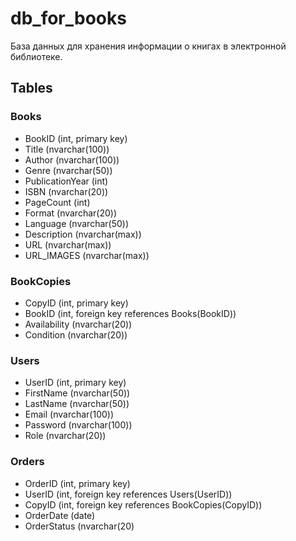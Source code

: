 # db_for_books
База данных для хранения информации о книгах в электронной библиотеке.


## Tables

### Books
- BookID (int, primary key)
- Title (nvarchar(100))
- Author (nvarchar(100))
- Genre (nvarchar(50))
- PublicationYear (int)
- ISBN (nvarchar(20))
- PageCount (int)
- Format (nvarchar(20))
- Language (nvarchar(50))
- Description (nvarchar(max))
- URL (nvarchar(max))
- URL_IMAGES (nvarchar(max))

### BookCopies
- CopyID (int, primary key)
- BookID (int, foreign key references Books(BookID))
- Availability (nvarchar(20))
- Condition (nvarchar(20))

### Users
- UserID (int, primary key)
- FirstName (nvarchar(50))
- LastName (nvarchar(50))
- Email (nvarchar(100))
- Password (nvarchar(100))
- Role (nvarchar(20))

### Orders
- OrderID (int, primary key)
- UserID (int, foreign key references Users(UserID))
- CopyID (int, foreign key references BookCopies(CopyID))
- OrderDate (date)
- OrderStatus (nvarchar(20)
